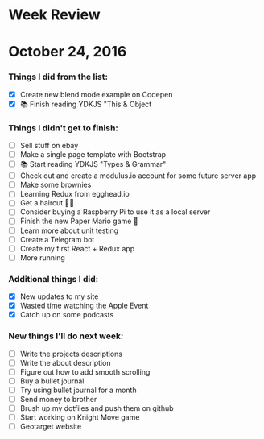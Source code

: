 Week Review
===========

# October 24, 2016

### Things I did from the list:

- [x] Create new blend mode example on Codepen
- [x] 📚 Finish reading YDKJS "This & Object

### Things I didn't get to finish:

- [ ] Sell stuff on ebay
- [ ] Make a single page template with Bootstrap
- [ ] 📚 Start reading YDKJS "Types & Grammar"
- [ ] Check out and create a modulus.io account for some future server app
- [ ] Make some brownies
- [ ] Learning Redux from egghead.io
- [ ] Get a haircut 💇‍♂️
- [ ] Consider buying a Raspberry Pi to use it as a local server
- [ ] Finish the new Paper Mario game 👾
- [ ] Learn more about unit testing
- [ ] Create a Telegram bot
- [ ] Create my first React + Redux app
- [ ] More running

### Additional things I did:

- [x] New updates to my site
- [x] Wasted time watching the Apple Event
- [x] Catch up on some podcasts

### New things I'll do next week:

- [ ] Write the projects descriptions
- [ ] Write the about description
- [ ] Figure out how to add smooth scrolling
- [ ] Buy a bullet journal
- [ ] Try using bullet journal for a month
- [ ] Send money to brother
- [ ] Brush up my dotfiles and push them on github
- [ ] Start working on Knight Move game
- [ ] Geotarget website